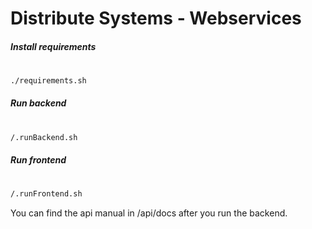 # Distribute Systems - Webservices

##### Install requirements
#
```sh
./requirements.sh
```
##### Run backend
#
 ```sh
/.runBackend.sh
```

##### Run frontend
#
 ```sh
/.runFrontend.sh
```

You can find the api manual in /api/docs after you run the backend.